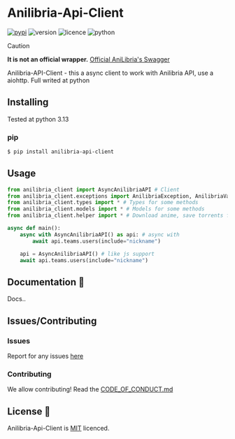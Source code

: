 # Anilibria-Api-Client

[![pypi](https://img.shields.io/badge/anilibria_api_client_on_PyPi-blue)](https://pypi.org/project/anilibria-api-client)
![version](https://img.shields.io/badge/Version-0.1.5-blue)
![licence](https://img.shields.io/badge/License-MIT-green)
![python](https://img.shields.io/badge/Python-3.13%2B-blue)

> [!CAUTION]  
> **It is not an official wrapper.** [Official AniLibria's Swagger](https://anilibria.top/api/docs/v1)

Anilibria-API-Client - this a async client to work with Anilibria API, use a aiohttp. Full writed at python

## Installing
Tested at python 3.13
### pip
```bash
$ pip install anilibria-api-client
```
## Usage
```python
from anilibria_client import AsyncAnilibriaAPI # Client
from anilibria_client.exceptions import AnilibriaException, AnilibriaValidationException # Errors
from anilibria_client.types import * # Types for some methods
from anilibria_client.models import * # Models for some methods
from anilibria_client.helper import * # Download anime, save torrents files and more

async def main():
    async with AsyncAnilibriaAPI() as api: # async with
        await api.teams.users(include="nickname")

    api = AsyncAnilibriaAPI() # like js support
    await api.teams.users(include="nickname")
```

## Documentation 📃
Docs..
## Issues/Contributing
### Issues
Report for any issues [here](https://github.com/semen-bol/Anilibria-Api-Client/issues)
### Contributing
We allow contributing! Read the [CODE_OF_CONDUCT.md](https://github.com/semen-bol/Anilibria-Api-Client/blob/main/CODE_OF_CONDUCT.md)

## License 📄
Anilibria-Api-Client is [MIT](https://github.com/semen-bol/Anilibria-Api-Client/blob/main/LICENSE) licenced.